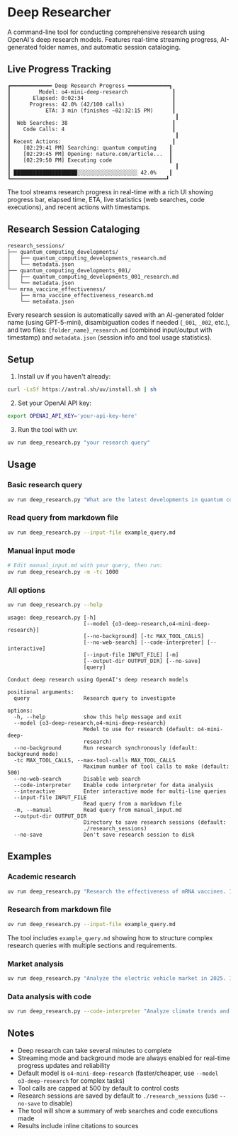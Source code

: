 # Deep Researcher

A command-line tool for conducting comprehensive research using OpenAI's deep research models. Features real-time streaming progress, AI-generated folder names, and automatic session cataloging.

## Live Progress Tracking

```
┏━━━━━━━━━━━━━ Deep Research Progress ━━━━━━━━━━━━━┓
┃         Model: o4-mini-deep-research              ┃
┃       Elapsed: 0:02:34                            ┃
┃      Progress: 42.0% (42/100 calls)               ┃
┃           ETA: 3 min (finishes ~02:32:15 PM)      ┃
┃                                                    ┃
┃  Web Searches: 38                                 ┃
┃    Code Calls: 4                                  ┃
┃                                                    ┃
┃ Recent Actions:                                   ┃
┃    [02:29:41 PM] Searching: quantum computing    ┃
┃    [02:29:45 PM] Opening: nature.com/article...  ┃
┃    [02:29:50 PM] Executing code                  ┃
┃                                                    ┃
┃ ████████████████████░░░░░░░░░░░░░░░░░░░ 42.0%    ┃
┗━━━━━━━━━━━━━━━━━━━━━━━━━━━━━━━━━━━━━━━━━━━━━━━━━┛
```

The tool streams research progress in real-time with a rich UI showing progress bar, elapsed time, ETA, live statistics (web searches, code executions), and recent actions with timestamps.

## Research Session Cataloging

```
research_sessions/
├── quantum_computing_developments/
│   ├── quantum_computing_developments_research.md
│   └── metadata.json
├── quantum_computing_developments_001/
│   ├── quantum_computing_developments_001_research.md
│   └── metadata.json
└── mrna_vaccine_effectiveness/
    ├── mrna_vaccine_effectiveness_research.md
    └── metadata.json
```

Every research session is automatically saved with an AI-generated folder name (using GPT-5-mini), disambiguation codes if needed (`_001`, `_002`, etc.), and two files: `{folder_name}_research.md` (combined input/output with timestamp) and `metadata.json` (session info and tool usage statistics).

## Setup

1. Install uv if you haven't already:
```bash
curl -LsSf https://astral.sh/uv/install.sh | sh
```

2. Set your OpenAI API key:
```bash
export OPENAI_API_KEY='your-api-key-here'
```

3. Run the tool with uv:
```bash
uv run deep_research.py "your research query"
```

## Usage

### Basic research query
```bash
uv run deep_research.py "What are the latest developments in quantum computing?"
```

### Read query from markdown file
```bash
uv run deep_research.py --input-file example_query.md
```

### Manual input mode
```bash
# Edit manual_input.md with your query, then run:
uv run deep_research.py -m -tc 1000
```

### All options
```bash
uv run deep_research.py --help
```

```
usage: deep_research.py [-h]
                        [--model {o3-deep-research,o4-mini-deep-research}]
                        [--no-background] [-tc MAX_TOOL_CALLS]
                        [--no-web-search] [--code-interpreter] [--interactive]
                        [--input-file INPUT_FILE] [-m]
                        [--output-dir OUTPUT_DIR] [--no-save]
                        [query]

Conduct deep research using OpenAI's deep research models

positional arguments:
  query                 Research query to investigate

options:
  -h, --help            show this help message and exit
  --model {o3-deep-research,o4-mini-deep-research}
                        Model to use for research (default: o4-mini-deep-
                        research)
  --no-background       Run research synchronously (default: background mode)
  -tc MAX_TOOL_CALLS, --max-tool-calls MAX_TOOL_CALLS
                        Maximum number of tool calls to make (default: 500)
  --no-web-search       Disable web search
  --code-interpreter    Enable code interpreter for data analysis
  --interactive         Enter interactive mode for multi-line queries
  --input-file INPUT_FILE
                        Read query from a markdown file
  -m, --manual          Read query from manual_input.md
  --output-dir OUTPUT_DIR
                        Directory to save research sessions (default:
                        ./research_sessions)
  --no-save             Don't save research session to disk
```

## Examples

### Academic research
```bash
uv run deep_research.py "Research the effectiveness of mRNA vaccines. Include peer-reviewed studies, clinical trial data, and regulatory approvals."
```

### Research from markdown file
```bash
uv run deep_research.py --input-file example_query.md
```

The tool includes `example_query.md` showing how to structure complex research queries with multiple sections and requirements.

### Market analysis
```bash
uv run deep_research.py "Analyze the electric vehicle market in 2025. Include market share, sales trends, and major manufacturers."
```

### Data analysis with code
```bash
uv run deep_research.py --code-interpreter "Analyze climate trends and predict future patterns"
```

## Notes

- Deep research can take several minutes to complete
- Streaming mode and background mode are always enabled for real-time progress updates and reliability
- Default model is `o4-mini-deep-research` (faster/cheaper, use `--model o3-deep-research` for complex tasks)
- Tool calls are capped at 500 by default to control costs
- Research sessions are saved by default to `./research_sessions` (use `--no-save` to disable)
- The tool will show a summary of web searches and code executions made
- Results include inline citations to sources
